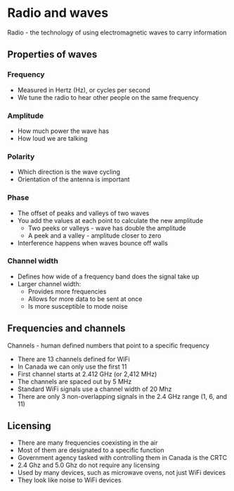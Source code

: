 # Radio and waves

Radio - the technology of using electromagnetic waves to carry information

## Properties of waves

### Frequency

* Measured in Hertz (Hz), or cycles per second
* We tune the radio to hear other people on the same frequency

### Amplitude

* How much power the wave has
* How loud we are talking

### Polarity

* Which direction is the wave cycling
* Orientation of the antenna is important

### Phase

* The offset of peaks and valleys of two waves
* You add the values at each point to calculate the new amplitude
  * Two peeks or valleys - wave has double the amplitude
  * A peek and a valley - amplitude closer to zero
* Interference happens when waves bounce off walls

### Channel width

* Defines how wide of a frequency band does the signal take up
* Larger channel width:
  * Provides more frequencies
  * Allows for more data to be sent at once
  * Is more susceptible to mode noise

## Frequencies and channels

Channels - human defined numbers that point to a specific frequency

* There are 13 channels defined for WiFi
* In Canada we can only use the first 11
* First channel starts at 2.412 GHz (or 2,412 MHz)
* The channels are spaced out by 5 MHz
* Standard WiFi signals use a channel width of 20 Mhz
* There are only 3 non-overlapping signals in the 2.4 GHz range (1, 6, and 11)

## Licensing

* There are many frequencies coexisting in the air
* Most of them are designated to a specific function
* Government agency tasked with controlling them in Canada is the CRTC
* 2.4 Ghz and 5.0 Ghz do not require any licensing
* Used by many devices, such as microwave ovens, not just WiFi devices
* They look like noise to WiFi devices